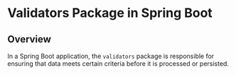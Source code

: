 # Validators Package in Spring Boot

## Overview

In a Spring Boot application, the `validators` package is responsible for ensuring that 
data meets certain criteria before it is processed or persisted.
